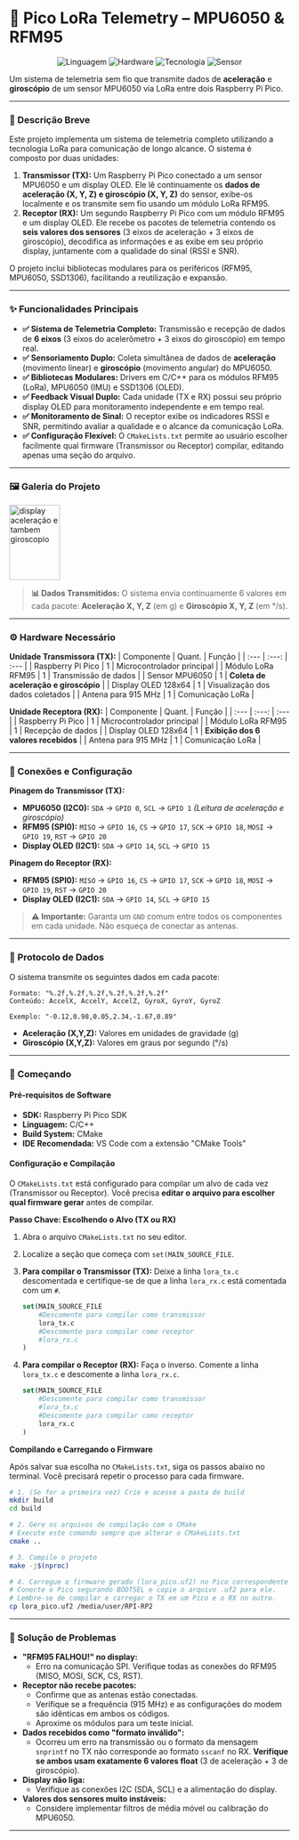 # 🚀 Pico LoRa Telemetry – MPU6050 & RFM95

<div align="center">

![Linguagem](https://img.shields.io/badge/Linguagem-C%2FC%2B%2B-blue?style=for-the-badge)
![Hardware](https://img.shields.io/badge/Hardware-Raspberry%20Pi%20Pico-E01244?style=for-the-badge)
![Tecnologia](https://img.shields.io/badge/Tecnologia-LoRa-E43A47?style=for-the-badge)
![Sensor](https://img.shields.io/badge/Sensor-MPU6050-555555?style=for-the-badge)

</div>

Um sistema de telemetria sem fio que transmite dados de **aceleração** e **giroscópio** de um sensor MPU6050 via LoRa entre dois Raspberry Pi Pico.

---

### 📝 Descrição Breve

Este projeto implementa um sistema de telemetria completo utilizando a tecnologia LoRa para comunicação de longo alcance. O sistema é composto por duas unidades:

1.  **Transmissor (TX):** Um Raspberry Pi Pico conectado a um sensor MPU6050 e um display OLED. Ele lê continuamente os **dados de aceleração (X, Y, Z) e giroscópio (X, Y, Z)** do sensor, exibe-os localmente e os transmite sem fio usando um módulo LoRa RFM95.
2.  **Receptor (RX):** Um segundo Raspberry Pi Pico com um módulo RFM95 e um display OLED. Ele recebe os pacotes de telemetria contendo os **seis valores dos sensores** (3 eixos de aceleração + 3 eixos de giroscópio), decodifica as informações e as exibe em seu próprio display, juntamente com a qualidade do sinal (RSSI e SNR).

O projeto inclui bibliotecas modulares para os periféricos (RFM95, MPU6050, SSD1306), facilitando a reutilização e expansão.

---

### ✨ Funcionalidades Principais

-   **✅ Sistema de Telemetria Completo:** Transmissão e recepção de dados de **6 eixos** (3 eixos do acelerômetro + 3 eixos do giroscópio) em tempo real.
-   **✅ Sensoriamento Duplo:** Coleta simultânea de dados de **aceleração** (movimento linear) e **giroscópio** (movimento angular) do MPU6050.
-   **✅ Bibliotecas Modulares:** Drivers em C/C++ para os módulos RFM95 (LoRa), MPU6050 (IMU) e SSD1306 (OLED).
-   **✅ Feedback Visual Duplo:** Cada unidade (TX e RX) possui seu próprio display OLED para monitoramento independente e em tempo real.
-   **✅ Monitoramento de Sinal:** O receptor exibe os indicadores RSSI e SNR, permitindo avaliar a qualidade e o alcance da comunicação LoRa.
-   **✅ Configuração Flexível:** O `CMakeLists.txt` permite ao usuário escolher facilmente qual firmware (Transmissor ou Receptor) compilar, editando apenas uma seção do arquivo.

---

### 🖼 Galeria do Projeto

<img width="91" height="135" alt="display aceleração e tambem giroscopio" src="https://github.com/user-attachments/assets/81e44948-9525-4127-8402-3b2e69e83951" />


> **📊 Dados Transmitidos:** O sistema envia continuamente 6 valores em cada pacote: **Aceleração X, Y, Z** (em g) e **Giroscópio X, Y, Z** (em °/s).

---

### ⚙ Hardware Necessário

**Unidade Transmissora (TX):**
| Componente | Quant. | Função |
| :--- | :---: | :--- |
| Raspberry Pi Pico | 1 | Microcontrolador principal |
| Módulo LoRa RFM95 | 1 | Transmissão de dados |
| Sensor MPU6050 | 1 | **Coleta de aceleração e giroscópio** |
| Display OLED 128x64 | 1 | Visualização dos dados coletados |
| Antena para 915 MHz | 1 | Comunicação LoRa |

**Unidade Receptora (RX):**
| Componente | Quant. | Função |
| :--- | :---: | :--- |
| Raspberry Pi Pico | 1 | Microcontrolador principal |
| Módulo LoRa RFM95 | 1 | Recepção de dados |
| Display OLED 128x64 | 1 | **Exibição dos 6 valores recebidos** |
| Antena para 915 MHz | 1 | Comunicação LoRa |

---

### 🔌 Conexões e Configuração

**Pinagem do Transmissor (TX):**
-   **MPU6050 (I2C0):** `SDA` -> `GPIO 0`, `SCL` -> `GPIO 1` *(Leitura de aceleração e giroscópio)*
-   **RFM95 (SPI0):** `MISO` -> `GPIO 16`, `CS` -> `GPIO 17`, `SCK` -> `GPIO 18`, `MOSI` -> `GPIO 19`, `RST` -> `GPIO 20`
-   **Display OLED (I2C1):** `SDA` -> `GPIO 14`, `SCL` -> `GPIO 15`

**Pinagem do Receptor (RX):**
-   **RFM95 (SPI0):** `MISO` -> `GPIO 16`, `CS` -> `GPIO 17`, `SCK` -> `GPIO 18`, `MOSI` -> `GPIO 19`, `RST` -> `GPIO 20`
-   **Display OLED (I2C1):** `SDA` -> `GPIO 14`, `SCL` -> `GPIO 15`

> **⚠ Importante:** Garanta um `GND` comum entre todos os componentes em cada unidade. Não esqueça de conectar as antenas.

---

### 📡 Protocolo de Dados

O sistema transmite os seguintes dados em cada pacote:

```
Formato: "%.2f,%.2f,%.2f,%.2f,%.2f,%.2f"
Conteúdo: AccelX, AccelY, AccelZ, GyroX, GyroY, GyroZ

Exemplo: "-0.12,0.98,0.05,2.34,-1.67,0.89"
```

- **Aceleração (X,Y,Z):** Valores em unidades de gravidade (g)
- **Giroscópio (X,Y,Z):** Valores em graus por segundo (°/s)

---

### 🚀 Começando

#### Pré-requisitos de Software

-   **SDK:** Raspberry Pi Pico SDK
-   **Linguagem:** C/C++
-   **Build System:** CMake
-   **IDE Recomendada:** VS Code com a extensão "CMake Tools"

#### Configuração e Compilação

O `CMakeLists.txt` está configurado para compilar um alvo de cada vez (Transmissor ou Receptor). Você precisa **editar o arquivo para escolher qual firmware gerar** antes de compilar.

**Passo Chave: Escolhendo o Alvo (TX ou RX)**

1.  Abra o arquivo `CMakeLists.txt` no seu editor.
2.  Localize a seção que começa com `set(MAIN_SOURCE_FILE`.
3.  **Para compilar o Transmissor (TX):** Deixe a linha `lora_tx.c` descomentada e certifique-se de que a linha `lora_rx.c` está comentada com um `#`.

    ```cmake
    set(MAIN_SOURCE_FILE
        #Descomente para compilar como transmissor
        lora_tx.c
        #Descomente para compilar como receptor
        #lora_rx.c
    )
    ```

4.  **Para compilar o Receptor (RX):** Faça o inverso. Comente a linha `lora_tx.c` e descomente a linha `lora_rx.c`.

    ```cmake
    set(MAIN_SOURCE_FILE
        #Descomente para compilar como transmissor
        #lora_tx.c
        #Descomente para compilar como receptor
        lora_rx.c
    )
    ```

**Compilando e Carregando o Firmware**

Após salvar sua escolha no `CMakeLists.txt`, siga os passos abaixo no terminal. Você precisará repetir o processo para cada firmware.

```bash
# 1. (Se for a primeira vez) Crie e acesse a pasta de build
mkdir build
cd build

# 2. Gere os arquivos de compilação com o CMake
# Execute este comando sempre que alterar o CMakeLists.txt
cmake ..

# 3. Compile o projeto
make -j$(nproc)

# 4. Carregue o firmware gerado (lora_pico.uf2) no Pico correspondente
# Conecte o Pico segurando BOOTSEL e copie o arquivo .uf2 para ele.
# Lembre-se de compilar e carregar o TX em um Pico e o RX no outro.
cp lora_pico.uf2 /media/user/RPI-RP2
```

---

### 🐛 Solução de Problemas

-   **"RFM95 FALHOU!" no display:**
    -   Erro na comunicação SPI. Verifique todas as conexões do RFM95 (MISO, MOSI, SCK, CS, RST).
-   **Receptor não recebe pacotes:**
    -   Confirme que as antenas estão conectadas.
    -   Verifique se a frequência (915 MHz) e as configurações do modem são idênticas em ambos os códigos.
    -   Aproxime os módulos para um teste inicial.
-   **Dados recebidos como "formato inválido":**
    -   Ocorreu um erro na transmissão ou o formato da mensagem `snprintf` no TX não corresponde ao formato `sscanf` no RX. **Verifique se ambos usam exatamente 6 valores float** (3 de aceleração + 3 de giroscópio).
-   **Display não liga:**
    -   Verifique as conexões I2C (SDA, SCL) e a alimentação do display.
-   **Valores dos sensores muito instáveis:**
    -   Considere implementar filtros de média móvel ou calibração do MPU6050.

---

